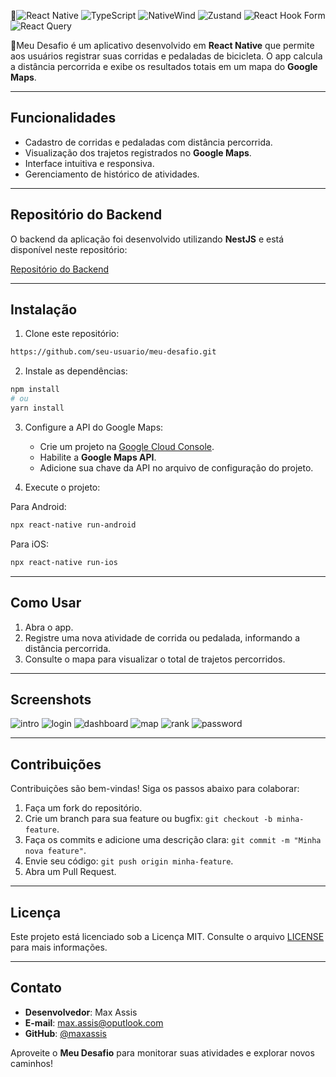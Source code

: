 ![React Native](https://img.shields.io/badge/React%20Native-20232A?style=for-the-badge&logo=react&logoColor=61DAFB)
![TypeScript](https://img.shields.io/badge/TypeScript-007ACC?style=for-the-badge&logo=typescript&logoColor=white)
![NativeWind](https://img.shields.io/badge/NativeWind-38B2AC?style=for-the-badge&logo=tailwind-css&logoColor=white)
![Zustand](https://img.shields.io/badge/Zustand-FF4154?style=for-the-badge&logo=zustand&logoColor=white)
![React Hook Form](https://img.shields.io/badge/React%20Hook%20Form-EC5990?style=for-the-badge&logo=reacthookform&logoColor=white)
![React Query](https://img.shields.io/badge/React%20Query-FF4154?style=for-the-badge&logo=react-query&logoColor=white)

Meu Desafio é um aplicativo desenvolvido em **React Native** que permite aos usuários registrar suas corridas e pedaladas de bicicleta. O app calcula a distância percorrida e exibe os resultados totais em um mapa do **Google Maps**.

---

## Funcionalidades

- Cadastro de corridas e pedaladas com distância percorrida.
- Visualização dos trajetos registrados no **Google Maps**.
- Interface intuitiva e responsiva.
- Gerenciamento de histórico de atividades.

---

## Repositório do Backend

O backend da aplicação foi desenvolvido utilizando **NestJS** e está disponível neste repositório:

[Repositório do Backend](https://github.com/seu-usuario/meu-desafio-backend)

---

## Instalação

1. Clone este repositório:

```bash
https://github.com/seu-usuario/meu-desafio.git
```

2. Instale as dependências:

```bash
npm install
# ou
yarn install
```

3. Configure a API do Google Maps:
   - Crie um projeto na [Google Cloud Console](https://console.cloud.google.com/).
   - Habilite a **Google Maps API**.
   - Adicione sua chave da API no arquivo de configuração do projeto.

4. Execute o projeto:

Para Android:
```bash
npx react-native run-android
```

Para iOS:
```bash
npx react-native run-ios
```

---

## Como Usar

1. Abra o app.
2. Registre uma nova atividade de corrida ou pedalada, informando a distância percorrida.
3. Consulte o mapa para visualizar o total de trajetos percorridos.

---

## Screenshots

![intro](https://yellow-fascinating-badger-992.mypinata.cloud/ipfs/bafkreihldbbvo5wfpjvc6vw6tp454c6z7m47yh7gfgtspsh6ygyop5qiiu)
![login](https://yellow-fascinating-badger-992.mypinata.cloud/ipfs/bafkreid7qda2qbym2dgu5txnzikdvpjtnacb7icu7bpgsyj6nr2wvzkury)
![dashboard](https://yellow-fascinating-badger-992.mypinata.cloud/ipfs/bafkreifrwbt3kdf2jk7aum5tpqhhggoinfu343b36s2lzmtjioxnzt42ui)
![map](https://yellow-fascinating-badger-992.mypinata.cloud/ipfs/bafkreiakik3ddafhvfq4rtmhrd7a6znzyw6vdqsjinw2yade65evel2h3u)
![rank](https://yellow-fascinating-badger-992.mypinata.cloud/ipfs/bafkreiaqu54f6b6qdqc64lw7iw6pqnxm2sk24acfrvwzgavdotteaj2vum)
![password](https://yellow-fascinating-badger-992.mypinata.cloud/ipfs/bafkreida7oh2uu2nmnthxy27j4bvyog2zlbvpos43p47dz5wp7grk7hy7u)

---

## Contribuições

Contribuições são bem-vindas! Siga os passos abaixo para colaborar:

1. Faça um fork do repositório.
2. Crie um branch para sua feature ou bugfix: `git checkout -b minha-feature`.
3. Faça os commits e adicione uma descrição clara: `git commit -m "Minha nova feature"`.
4. Envie seu código: `git push origin minha-feature`.
5. Abra um Pull Request.

---

## Licença

Este projeto está licenciado sob a Licença MIT. Consulte o arquivo [LICENSE](LICENSE) para mais informações.

---

## Contato

- **Desenvolvedor**: Max Assis
- **E-mail**: max.assis@oputlook.com
- **GitHub**: [@maxassis](https://github.com/maxassis)

Aproveite o **Meu Desafio** para monitorar suas atividades e explorar novos caminhos!

